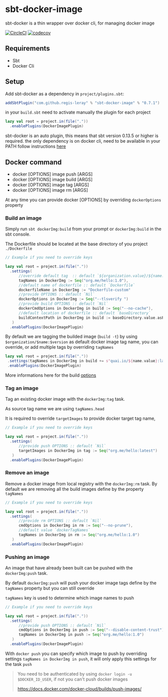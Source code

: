 # sbt-docker-image

sbt-docker is a thin wrapper over docker cli, for managing docker image 

[![CircleCI](https://circleci.com/gh/regis-leray/sbt-docker-image/tree/master.svg?style=svg)](https://circleci.com/gh/regis-leray/sbt-docker/tree/master)
[![codecov](https://codecov.io/gh/regis-leray/sbt-docker-image/branch/master/graph/badge.svg)](https://codecov.io/gh/regis-leray/sbt-docker-image)


Requirements
------------
* Sbt 
* Docker Cli

Setup
-----

Add sbt-docker as a dependency in `project/plugins.sbt`:
```scala
addSbtPlugin("com.github.regis-leray" % "sbt-docker-image" % "0.7.1")
```
in your `build.sbt` need to activate manually the plugin for each project

```scala
lazy val root = project.in(file("."))
  .enablePlugins(DockerImagePlugin)
```

sbt-docker is an auto plugin, this means that sbt version 0.13.5 or higher is required.
the only dependency is on docker cli, need to be available in your PATH follow instructions [here](https://docs.docker.com/v17.09/engine/installation/)

Docker command
--------------

* docker [OPTIONS] image push [ARGS]
* docker [OPTIONS] image build [ARGS]
* docker [OPTIONS] image tag [ARGS]
* docker [OPTIONS] image rm [ARGS]

At any time you can provide docker [OPTIONS] by overriding `dockerOptions` property


### Build an image

Simply run `sbt dockerImg:build` from your prompt or `dockerImg:build` in the sbt console.

The Dockerfile should be located at the base directory of you project `./Dockerfile` 


```scala
// Example if you need to override keys

lazy val root = project.in(file("."))
  .settings(   
      //override default tag  :: default `${organization.value}/${name.value}:${version.value}`
      tagNames in DockerImg := Seq("org.me/hello:1.0"),
      //default name of dockerfile :: default `Dockerfile`
      dockerfileName in DockerImg := "Dockerfile-custom"
      //provide OPTIONS :: default `Nil`
      dockerOptions in DockerImg := Seq("--tlsverify ")     
      //provide build OPTIONS :: default `Nil`
      dockerCmdOptions in DockerImg in build := Seq("--no-cache"),
      //default location of dockerfile :: default `baseDirectory`
      buildContextPath in DockerImg in build := baseDirectory.value.asPath.resolve("docker-dir"),      
   )
  .enablePlugins(DockerImagePlugin)
```

By default we are tagging the builded image (`build -t`) by using `$organization/$name:$version` as default docker image tag name, 
you can override, or add multiple tags by overriding `tagNames`

```scala
lazy val root = project.in(file(".")) 
 .settings(tagNames in DockerImg in build += s"quai.io/${name.value}:latest")
 .enablePlugins(DockerImagePlugin)
```

More informations here for the build [options](https://docs.docker.com/engine/reference/commandline/build/)

### Tag an image

Tag an existing docker image with the `dockerImg:tag` task.

As source tag name we are using `tagNames.head`

It is required to override `targetImages` to provide docker target tag name,

```scala
// Example if you need to override keys

lazy val root = project.in(file("."))
  .settings(
      //provide push OPTIONS :: default `Nil`
      targetImages in DockerImg in tag := Seq("org.me/hello:latest")
   )
  .enablePlugins(DockerImagePlugin)
```

### Remove an image

Remove a docker image from local registry with the `dockerImg:rm` task.
By default we are removing all the build images define by the property `tagNames`


```scala
// Example if you need to override keys

lazy val root = project.in(file("."))
  .settings(
      //provide rm OPTIONS :: default `Nil`
      cmdOptions in DockerImg in rm := Seq("--no-prune"),
      //default value `dockerTagNames`
      tagNames in DockerImg in rm := Seq("org.me/hello:1.0")
   )
  .enablePlugins(DockerImagePlugin)
```


### Pushing an image

An image that have already been built can be pushed with the `dockerImg:push` task.

By default `dockerImg:push` will push your docker image tags define by the `tagNames` property but you can still override

`tagNames` key is used to determine which image names to push

```scala
// Example if you need to override keys

lazy val root = project.in(file("."))
  .settings(
      //provide push OPTIONS :: default `Nil`
      cmdOptions in DockerImg in push := Seq("--disable-content-trust"),
      tagNames in DockerImg in push := Seq("org.me/hello:1.0")
   )
  .enablePlugins(DockerImagePlugin)
```

With `docker push` you can specify which image to push by overriding settings `tagNames in DockerImg in push`, it will only apply this settings for the task `push`


> You need to be authenticated by using `docker login -u $DOCKER_ID_USER`, if not you can't push docker images
> 
> https://docs.docker.com/docker-cloud/builds/push-images/
